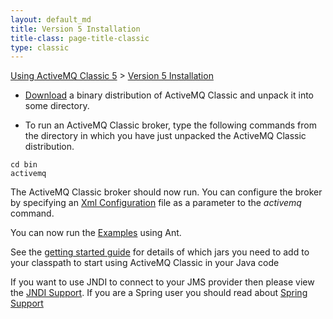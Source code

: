 ```yaml
---
layout: default_md
title: Version 5 Installation 
title-class: page-title-classic
type: classic
---
```


[Using ActiveMQ Classic 5](using-activemq-classic-5) > [Version 5 Installation](version-5-installation)


*   [Download](download) a binary distribution of ActiveMQ Classic and unpack it into some directory.

*   To run an ActiveMQ Classic broker, type the following commands from the directory in which you have just unpacked the ActiveMQ Classic distribution.
```
cd bin
activemq
```
The ActiveMQ Classic broker should now run. You can configure the broker by specifying an [Xml Configuration](xml-configuration) file as a parameter to the _activemq_ command.

You can now run the [Examples](examples) using Ant.

See the [getting started guide](initial-configuration) for details of which jars you need to add to your classpath to start using ActiveMQ Classic in your Java code

If you want to use JNDI to connect to your JMS provider then please view the [JNDI Support](jndi-support). If you are a Spring user you should read about [Spring Support](spring-support)

